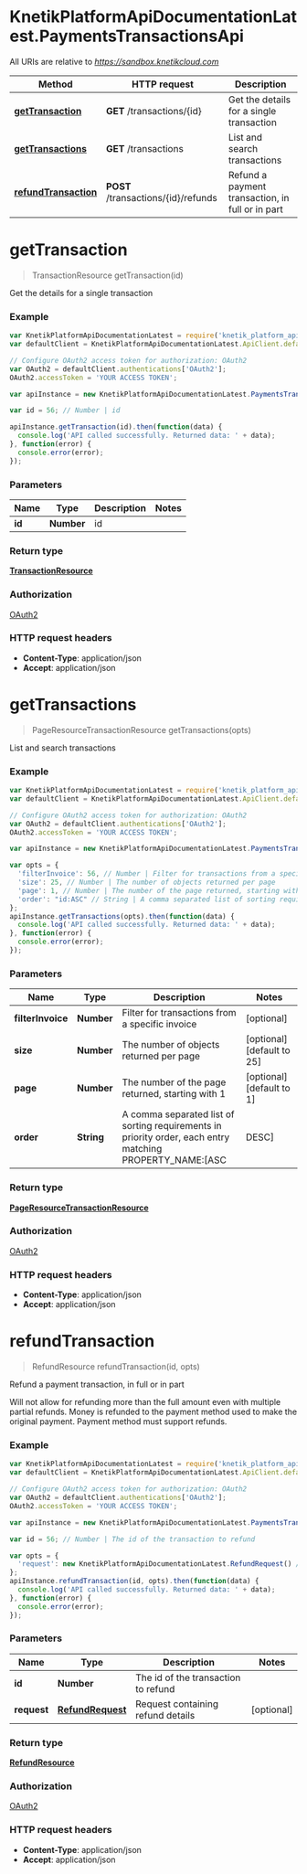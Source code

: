 # KnetikPlatformApiDocumentationLatest.PaymentsTransactionsApi

All URIs are relative to *https://sandbox.knetikcloud.com*

Method | HTTP request | Description
------------- | ------------- | -------------
[**getTransaction**](PaymentsTransactionsApi.md#getTransaction) | **GET** /transactions/{id} | Get the details for a single transaction
[**getTransactions**](PaymentsTransactionsApi.md#getTransactions) | **GET** /transactions | List and search transactions
[**refundTransaction**](PaymentsTransactionsApi.md#refundTransaction) | **POST** /transactions/{id}/refunds | Refund a payment transaction, in full or in part


<a name="getTransaction"></a>
# **getTransaction**
> TransactionResource getTransaction(id)

Get the details for a single transaction

### Example
```javascript
var KnetikPlatformApiDocumentationLatest = require('knetik_platform_api_documentation_latest');
var defaultClient = KnetikPlatformApiDocumentationLatest.ApiClient.default;

// Configure OAuth2 access token for authorization: OAuth2
var OAuth2 = defaultClient.authentications['OAuth2'];
OAuth2.accessToken = 'YOUR ACCESS TOKEN';

var apiInstance = new KnetikPlatformApiDocumentationLatest.PaymentsTransactionsApi();

var id = 56; // Number | id

apiInstance.getTransaction(id).then(function(data) {
  console.log('API called successfully. Returned data: ' + data);
}, function(error) {
  console.error(error);
});

```

### Parameters

Name | Type | Description  | Notes
------------- | ------------- | ------------- | -------------
 **id** | **Number**| id | 

### Return type

[**TransactionResource**](TransactionResource.md)

### Authorization

[OAuth2](../README.md#OAuth2)

### HTTP request headers

 - **Content-Type**: application/json
 - **Accept**: application/json

<a name="getTransactions"></a>
# **getTransactions**
> PageResourceTransactionResource getTransactions(opts)

List and search transactions

### Example
```javascript
var KnetikPlatformApiDocumentationLatest = require('knetik_platform_api_documentation_latest');
var defaultClient = KnetikPlatformApiDocumentationLatest.ApiClient.default;

// Configure OAuth2 access token for authorization: OAuth2
var OAuth2 = defaultClient.authentications['OAuth2'];
OAuth2.accessToken = 'YOUR ACCESS TOKEN';

var apiInstance = new KnetikPlatformApiDocumentationLatest.PaymentsTransactionsApi();

var opts = { 
  'filterInvoice': 56, // Number | Filter for transactions from a specific invoice
  'size': 25, // Number | The number of objects returned per page
  'page': 1, // Number | The number of the page returned, starting with 1
  'order': "id:ASC" // String | A comma separated list of sorting requirements in priority order, each entry matching PROPERTY_NAME:[ASC|DESC]
};
apiInstance.getTransactions(opts).then(function(data) {
  console.log('API called successfully. Returned data: ' + data);
}, function(error) {
  console.error(error);
});

```

### Parameters

Name | Type | Description  | Notes
------------- | ------------- | ------------- | -------------
 **filterInvoice** | **Number**| Filter for transactions from a specific invoice | [optional] 
 **size** | **Number**| The number of objects returned per page | [optional] [default to 25]
 **page** | **Number**| The number of the page returned, starting with 1 | [optional] [default to 1]
 **order** | **String**| A comma separated list of sorting requirements in priority order, each entry matching PROPERTY_NAME:[ASC|DESC] | [optional] [default to id:ASC]

### Return type

[**PageResourceTransactionResource**](PageResourceTransactionResource.md)

### Authorization

[OAuth2](../README.md#OAuth2)

### HTTP request headers

 - **Content-Type**: application/json
 - **Accept**: application/json

<a name="refundTransaction"></a>
# **refundTransaction**
> RefundResource refundTransaction(id, opts)

Refund a payment transaction, in full or in part

Will not allow for refunding more than the full amount even with multiple partial refunds. Money is refunded to the payment method used to make the original payment. Payment method must support refunds.

### Example
```javascript
var KnetikPlatformApiDocumentationLatest = require('knetik_platform_api_documentation_latest');
var defaultClient = KnetikPlatformApiDocumentationLatest.ApiClient.default;

// Configure OAuth2 access token for authorization: OAuth2
var OAuth2 = defaultClient.authentications['OAuth2'];
OAuth2.accessToken = 'YOUR ACCESS TOKEN';

var apiInstance = new KnetikPlatformApiDocumentationLatest.PaymentsTransactionsApi();

var id = 56; // Number | The id of the transaction to refund

var opts = { 
  'request': new KnetikPlatformApiDocumentationLatest.RefundRequest() // RefundRequest | Request containing refund details
};
apiInstance.refundTransaction(id, opts).then(function(data) {
  console.log('API called successfully. Returned data: ' + data);
}, function(error) {
  console.error(error);
});

```

### Parameters

Name | Type | Description  | Notes
------------- | ------------- | ------------- | -------------
 **id** | **Number**| The id of the transaction to refund | 
 **request** | [**RefundRequest**](RefundRequest.md)| Request containing refund details | [optional] 

### Return type

[**RefundResource**](RefundResource.md)

### Authorization

[OAuth2](../README.md#OAuth2)

### HTTP request headers

 - **Content-Type**: application/json
 - **Accept**: application/json

